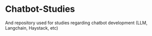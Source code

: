 # Chatbot-Studies
And repository used for studies regarding chatbot development (LLM, Langchain, Haystack, etc)
